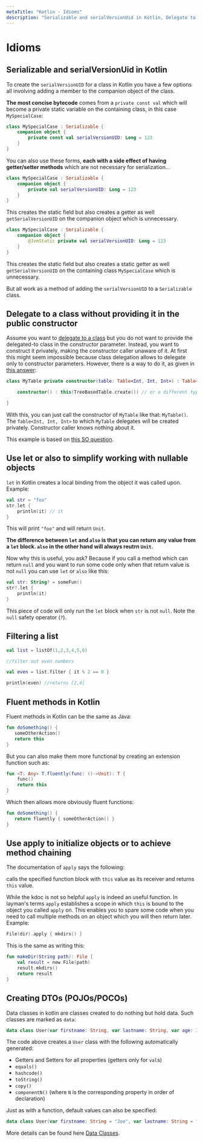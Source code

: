 ```yaml
---
metaTitle: "Kotlin - Idioms"
description: "Serializable and serialVersionUid in Kotlin, Delegate to a class without providing it in the public constructor, Use let or also to simplify working with nullable objects, Filtering a list, Fluent methods in Kotlin, Use apply to initialize objects or to achieve method chaining, Creating DTOs (POJOs/POCOs)"
---
```


# Idioms



## Serializable and serialVersionUid in Kotlin


To create the `serialVersionUID` for a class in Kotlin you have a few options all involving adding a member to the companion object of the class.

**The most concise bytecode** comes from a `private const val` which will become a private static variable on the containing class, in this case `MySpecialCase`:

```kotlin
class MySpecialCase : Serializable {
    companion object {
        private const val serialVersionUID: Long = 123
    }
}

```

You can also use these forms, **each with a side effect of having getter/setter methods** which are not necessary for serialization...

```kotlin
class MySpecialCase : Serializable {
    companion object {
        private val serialVersionUID: Long = 123
    }
}

```

This creates the static field but also creates a getter as well `getSerialVersionUID` on the companion object which is unnecessary.

```kotlin
class MySpecialCase : Serializable {
    companion object {
        @JvmStatic private val serialVersionUID: Long = 123
    }
}  

```

This creates the static field but also creates a static getter as well `getSerialVersionUID` on the containing class `MySpecialCase` which is unnecessary.

But all work as a method of adding the `serialVersionUID` to a `Serializable` class.



## Delegate to a class without providing it in the public constructor


Assume you want to [delegate to a class](https://kotlinlang.org/docs/reference/delegation.html#class-delegation) but you do not want to provide the delegated-to class in the constructor parameter. Instead, you want to construct it privately, making the constructor caller unaware of it. At first this might seem impossible because class delegation allows to delegate only to constructor parameters. However, there is a way to do it, as given in [this answer](http://stackoverflow.com/a/37598292/986533):

```kotlin
class MyTable private constructor(table: Table<Int, Int, Int>) : Table<Int, Int, Int> by table {

    constructor() : this(TreeBasedTable.create()) // or a different type of table if desired

}

```

With this, you can just call the constructor of `MyTable` like that: `MyTable()`. The `Table<Int, Int, Int>` to which `MyTable` delegates will be created privately. Constructor caller knows nothing about it.

This example is based on [this SO question](http://stackoverflow.com/q/37593738/986533).



## Use let or also to simplify working with nullable objects


`let` in Kotlin creates a local binding from the object it was called upon.
Example:

```kotlin
val str = "foo"
str.let {
    println(it) // it
}  

```

This will print `"foo"` and will return `Unit`.

**The difference between `let` and `also` is that you can return any value from a `let` block. `also` in the other hand will always reutrn `Unit`.**

Now why this is useful, you ask? Because if you call a method which can return `null` and you want to run some code only when that return value is not `null` you can use `let` or `also` like this:

```kotlin
val str: String? = someFun()
str?.let {
    println(it)
}

```

This piece of code will only run the `let` block when `str` is not `null`. Note the `null` safety operator (`?`).



## Filtering a list


```kotlin
val list = listOf(1,2,3,4,5,6)

//filter out even numbers

val even = list.filter { it % 2 == 0 }

println(even) //returns [2,4]

```



## Fluent methods in Kotlin


Fluent methods in Kotlin can be the same as Java:

```kotlin
fun doSomething() {
   someOtherAction()
   return this
}

```

But you can also make them more functional by creating an extension function such as:

```kotlin
fun <T: Any> T.fluently(func: ()->Unit): T {
    func()
    return this
}

```

Which then allows more obviously fluent functions:

```kotlin
fun doSomething() {
   return fluently { someOtherAction() }
}

```



## Use apply to initialize objects or to achieve method chaining


The documentation of `apply` says the following:

> 
calls the specified function block with `this` value as its receiver and returns `this` value.


While the kdoc is not so helpful `apply` is indeed an useful function. In layman's terms `apply` establishes a scope in which `this` is bound to the object you called `apply` on. This enables you to spare some code when you need to call multiple methods on an object which you will then return later. Example:

```kotlin
File(dir).apply { mkdirs() }

```

This is the same as writing this:

```kotlin
fun makeDir(String path): File {
    val result = new File(path)
    result.mkdirs()
    return result
}

```



## Creating DTOs (POJOs/POCOs)


Data classes in kotlin are classes created to do nothing but hold data. Such classes are marked as `data`:

```kotlin
data class User(var firstname: String, var lastname: String, var age: Int)

```

The code above creates a `User` class with the following automatically generated:

- Getters and Setters for all properties (getters only for `val`s)
- `equals()`
- `hashcode()`
- `toString()`
- `copy()`
- `componentN()` (where `N` is the corresponding property in order of declaration)

Just as with a function, default values can also be specified:

```kotlin
data class User(var firstname: String = "Joe", var lastname: String = "Bloggs", var age: Int = 20)

```

More details can be found here [Data Classes](https://kotlinlang.org/docs/reference/data-classes.html).

